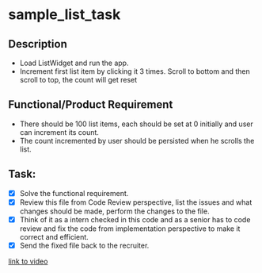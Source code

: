 # sample_list_task

## Description

- Load ListWidget and run the app.
- Increment first list item by clicking it 3 times. Scroll to bottom and then scroll to top, the
  count will get reset

## Functional/Product Requirement

- There should be 100 list items, each should be set at 0 initially and user can increment its
  count.
- The count incremented by user should be persisted when he scrolls the list.

## Task:

- [x] Solve the functional requirement.
- [x] Review this file from Code Review perspective, list the issues and what changes should be made,
  perform the changes to the file.
- [x] Think of it as a intern checked in this code and as a senior has to code review and fix the code
  from implementation perspective to make it correct and efficient.
- [x] Send the fixed file back to the recruiter.

[link to video](https://watch.screencastify.com/v/JNlGhNbIu48NkRmK9K3Y)